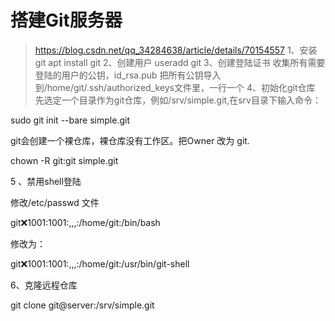 # 搭建Git服务器
> https://blog.csdn.net/qq_34284638/article/details/70154557
 1、安装git apt install git
 2、创建用户 useradd git
 3、创建登陆证书
    收集所有需要登陆的用户的公钥，id_rsa.pub 
    把所有公钥导入到/home/git/.ssh/authorized_keys文件里，一行一个
 4、初始化git仓库
 先选定一个目录作为git仓库，例如/srv/simple.git,在srv目录下输入命令：

sudo git init  --bare simple.git

git会创建一个裸仓库，裸仓库没有工作区。把Owner 改为 git.

chown -R git:git simple.git

5 、禁用shell登陆

修改/etc/passwd 文件

git:x:1001:1001:,,,:/home/git:/bin/bash

修改为：

git:x:1001:1001:,,,:/home/git:/usr/bin/git-shell

 6、克隆远程仓库

git clone git@server:/srv/simple.git


